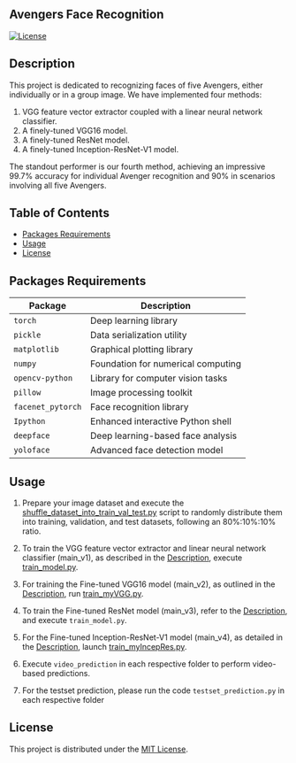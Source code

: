 ## Avengers Face Recognition

[![License](https://img.shields.io/badge/license-MIT-blue.svg)](LICENSE)

## Description

This project is dedicated to recognizing faces of five Avengers, either individually or in a group image. We have implemented four  methods:
1. VGG feature vector extractor coupled with a linear neural network classifier.
2. A finely-tuned VGG16 model.
3. A finely-tuned ResNet model.
4. A finely-tuned Inception-ResNet-V1 model.

The standout performer is our fourth method, achieving an impressive 99.7% accuracy for individual Avenger recognition and 90% in scenarios involving all five Avengers. 

## Table of Contents

- [Packages Requirements](#packages-requirements)
- [Usage](#usage)
- [License](#license)

## Packages Requirements

| Package           | Description                        |
|-------------------|------------------------------------|
| `torch`           | Deep learning library              |
| `pickle`          | Data serialization utility         |
| `matplotlib`      | Graphical plotting library         |
| `numpy`           | Foundation for numerical computing |
| `opencv-python`   | Library for computer vision tasks  |
| `pillow`          | Image processing toolkit           |
| `facenet_pytorch` | Face recognition library           |
| `Ipython`         | Enhanced interactive Python shell  |
| `deepface`        | Deep learning-based face analysis  |
| `yoloface`        | Advanced face detection model      |

## Usage

1. Prepare your image dataset and execute the [shuffle_dataset_into_train_val_test.py](shuffle_dataset_into_train_val_test.py) script to randomly distribute them into training, validation, and test datasets, following an 80%:10%:10% ratio.

2. To train the VGG feature vector extractor and linear neural network classifier (main_v1), as described in the [Description](#description), execute [train_model.py](main_v1/train_model.py).

3. For training the Fine-tuned VGG16 model (main_v2), as outlined in the [Description](#description), run [train_myVGG.py](main_v2/train_myVGG.py).

4. To train the Fine-tuned ResNet model (main_v3), refer to the [Description](#description), and execute `train_model.py`.

5. For the Fine-tuned Inception-ResNet-V1 model (main_v4), as detailed in the [Description](#description), launch [train_myIncepRes.py](main_v4/train_myIncepRes.py).

6. Execute `video_prediction` in each respective folder to perform video-based predictions.

7. For the testset prediction, please run the code `testset_prediction.py` in each respective folder

## License

This project is distributed under the [MIT License](LICENSE).
